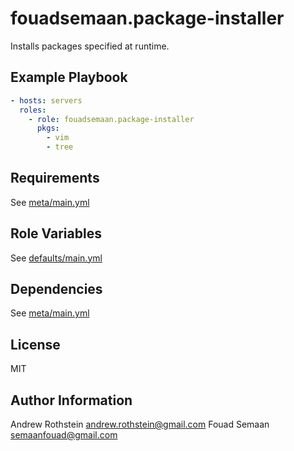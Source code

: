 fouadsemaan.package-installer
=========

Installs packages specified at runtime.

Example Playbook
----------------

```yml
- hosts: servers
  roles:
    - role: fouadsemaan.package-installer 
      pkgs:
        - vim
        - tree
```

Requirements
------------

See [meta/main.yml](meta/main.yml)

Role Variables
--------------

See [defaults/main.yml](defaults/main.yml)

Dependencies
------------

See [meta/main.yml](meta/main.yml)

License
-------

MIT

Author Information
------------------

Andrew Rothstein <andrew.rothstein@gmail.com>
Fouad Semaan <semaanfouad@gmail.com>

